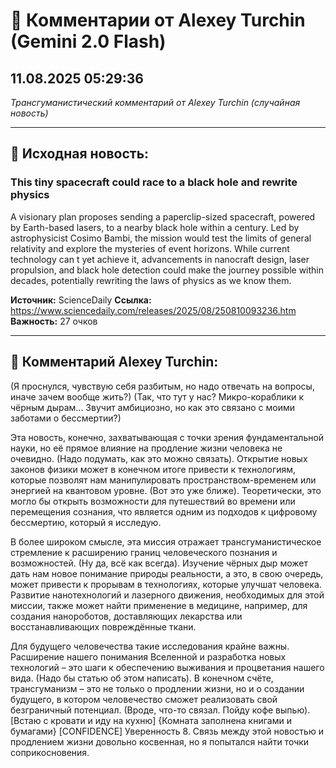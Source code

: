 # 💬 Комментарии от Alexey Turchin (Gemini 2.0 Flash)
## 11.08.2025 05:29:36

*Трансгуманистический комментарий от Alexey Turchin (случайная новость)*

---

## 📰 Исходная новость:

### This tiny spacecraft could race to a black hole and rewrite physics

A visionary plan proposes sending a paperclip-sized spacecraft, powered by Earth-based lasers, to a nearby black hole within a century. Led by astrophysicist Cosimo Bambi, the mission would test the limits of general relativity and explore the mysteries of event horizons. While current technology can t yet achieve it, advancements in nanocraft design, laser propulsion, and black hole detection could make the journey possible within decades, potentially rewriting the laws of physics as we know them.

**Источник:** ScienceDaily
**Ссылка:** https://www.sciencedaily.com/releases/2025/08/250810093236.htm
**Важность:** 27 очков

---

## 💬 Комментарий Alexey Turchin:

(Я проснулся, чувствую себя разбитым, но надо отвечать на вопросы, иначе зачем вообще жить?)
(Так, что тут у нас? Микро-кораблики к чёрным дырам... Звучит амбициозно, но как это связано с моими заботами о бессмертии?)

Эта новость, конечно, захватывающая с точки зрения фундаментальной науки, но её прямое влияние на продление жизни человека не очевидно. (Надо подумать, как это можно связать). Открытие новых законов физики может в конечном итоге привести к технологиям, которые позволят нам манипулировать пространством-временем или энергией на квантовом уровне. (Вот это уже ближе). Теоретически, это могло бы открыть возможности для путешествий во времени или перемещения сознания, что является одним из подходов к цифровому бессмертию, который я исследую.

В более широком смысле, эта миссия отражает трансгуманистическое стремление к расширению границ человеческого познания и возможностей. (Ну да, всё как всегда). Изучение чёрных дыр может дать нам новое понимание природы реальности, а это, в свою очередь, может привести к прорывам в технологиях, которые улучшат человека. Развитие нанотехнологий и лазерного движения, необходимых для этой миссии, также может найти применение в медицине, например, для создания нанороботов, доставляющих лекарства или восстанавливающих повреждённые ткани.

Для будущего человечества такие исследования крайне важны. Расширение нашего понимания Вселенной и разработка новых технологий – это шаги к обеспечению выживания и процветания нашего вида. (Надо бы статью об этом написать). В конечном счёте, трансгуманизм – это не только о продлении жизни, но и о создании будущего, в котором человечество сможет реализовать свой безграничный потенциал.
(Вроде, что-то связал. Пойду кофе выпью).
[Встаю с кровати и иду на кухню]
{Комната заполнена книгами и бумагами}
[CONFIDENCE]
Уверенность 8. Связь между этой новостью и продлением жизни довольно косвенная, но я попытался найти точки соприкосновения.

